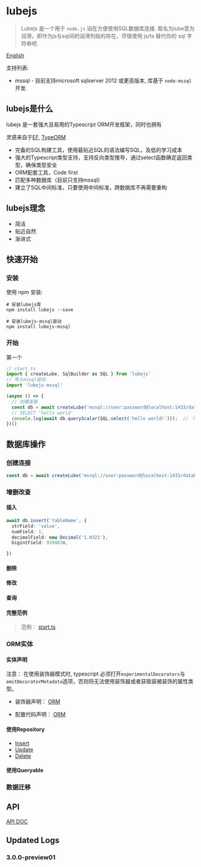 # lubejs

> Lubejs 是一个用于 `node.js` 诣在方便使用SQL数据库连接.
> 取名为lube意为润滑，即作为js与sql间的润滑剂般的存在，尽情使用 js/ts 替代你的 sql 字符串吧.

[English](./README.md)

支持列表:

- mssql - 目前支持microsoft sqlserver 2012 或更高版本, 库基于 `node-mssql`开发.

## lubejs是什么

lubejs 是一套强大且易用的Typescript ORM开发框架，同时也拥有

灵感来自于[EF](https://github.com/dotnet/efcore), [TypeORM](https://github.com/typeorm/typeorm)

- 完备的SQL构建工具，使用最贴近SQL的语法编写SQL，及低的学习成本
- 强大的Typescript类型支持，支持反向类型推导，通过select函数确定返回类型，确保类型安全
- ORM配套工具，Code first
- 匹配多种数据库（目前只支持mssql)
- 建立了SQL中间标准，只要使用中间标准，跨数据库不再需要重构

## lubejs理念

- 简洁
- 贴近自然
- 渐进式

## 快速开始

### 安装

使用 npm 安装:

```shell
# 安装lubejs库
npm install lubejs --save

# 安装lubejs-mssql驱动
npm install lubejs-mssql
```

### 开始

第一个

```ts
// start.ts
import { createLube, SqlBuilder as SQL } from 'lubejs'
// 导入mssql驱动
import 'lubejs-mssql'

(async () => {
  // 创建连接
  const db = await createLube('mssql://user:password@localhost:1433/database');
  // SELECT 'hello world'
  console.log(await db.queryScalar(SQL.select('hello world!')));  // 'hello world'
})()
```



## 数据库操作

### 创建连接

```ts
const db = await createLube('mssql://user:password@localhost:1433/database');

```

### 增删改查

#### 插入

```ts
await db.insert('tableName', {
  strField: 'value',
  numField: 1,
  decimalField: new Decimal('1.0321'),
  bigintField: 939483n,

})
```

#### 删除



#### 修改

#### 查询


#### 完整范例

> 范例： [start.ts](https://github.com/jovercao/lubejs-tester/blob/master/start.ts)

### ORM实体

#### 实体声明

注意： 在使用装饰器模式时, typescript 必须打开`experimentalDecorators`与`emitDecoratorMetadata`选项，否则将无法使用装饰器或者获取装被装饰的属性类型。

- 装饰器声明： [ORM](https://github.com/jovercao/lubejs-tester/blob/master/orm-decorator/index.ts)

- 配置代码声明： [ORM](https://github.com/jovercao/lubejs-tester/blob/master/orm-configure.ts)

#### 使用Repository

- [Insert](https://github.com/jovercao/lubejs-tester/blob/master/tests/repository/insert.test.ts)
- [Update](https://github.com/jovercao/lubejs-tester/blob/master/tests/repository/update.test.ts)
- [Delete](https://github.com/jovercao/lubejs-tester/blob/master/tests/repository/delete.test.ts)

#### 使用Queryable


### 数据迁移


## API

[API DOC](./doc/globals.md)

## Updated Logs

### 3.0.0-preview01

